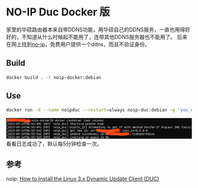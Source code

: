 # NO-IP Duc Docker 版
家里的华硕路由器本来自带DDNS功能，用华硕自己的DDNS服务，一直也用得好好的，不知道从什么时候起不能用了，连带其他DDNS服务器也不能用了。
后来在网上找到[no-ip](https://noip.com)，免费用户提供一个ddns，而且不验证身份。
## Build
``` bash
docker build . -t noip-docker:debian
```
## Use
``` bash
docker run -d --name noipduc --restart=always noip-duc:debian -g 'you_domain' --username 'your_username' --password 'your_password' 
```
![logs](logs.png)
看看日志成功了，默认每5分钟检查一次。

## 参考
noip: [How to Install the Linux 3.x Dynamic Update Client (DUC)](https://www.noip.com/support/knowledgebase/install-linux-3-x-dynamic-update-client-duc#install_from_source)